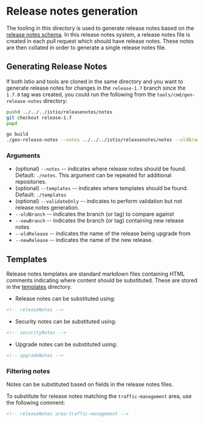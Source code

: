 # Release notes generation

The tooling in this directory is used to generate release notes based on the
[release notes
schema](https://github.com/istio/istio/tree/master/releasenotes). In this
release notes system, a release notes file is created in each pull request which
should have release notes. These notes are then collated in order to generate a
single release notes file.

## Generating Release Notes

If both Istio and tools are cloned in the same directory and you want to generate release notes for changes in the `release-1.7` branch since the `1.7.0` tag was created, you could run the following from the `tools/cmd/gen-release-notes` directory:

```bash
pushd ../../../istio/releasenotes/notes
git checkout release-1.7
popd

go build
./gen-release-notes --notes ../../../istio/releasenotes/notes --oldBranch 1.7.0 --newBranch release-1.7
```

### Arguments

* (optional) `--notes`  --  indicates where release notes should be found. Default: `./notes`. This argument can be repeated for additional repositories.
* (optional) `--templates` -- indicates where templates should be found. Default: `./templates`
* (optional) `--validateOnly` -- indicates to perform validation but not release notes generation.
* `--oldBranch` -- indicates the branch (or tag) to compare against
* `--newBranch` -- indicates the branch (or tag) containing new release notes
* `--oldRelease` -- indicates the name of the release being upgrade from
* `--newRelease` -- indicates the name of the new release.

## Templates

Release notes templates are standard markdown files containing HTML comments
indicating where content should be substituted. These are stored in the
[templates](./templates) directory.

* Release notes can be substituted using:

```html
<!-- releaseNotes -->
```

* Security notes can be substituted using:

```html
<!-- securityNotes -->
```

* Upgrade notes can be substituted using:

```html
<!-- upgradeNotes -->
```

### Filtering notes

Notes can be substituted based on fields in the release notes files.

To substitute for release notes matching the `traffic-management` area, use the
following comment:

```html
<!-- releaseNotes area:traffic-management -->
```
